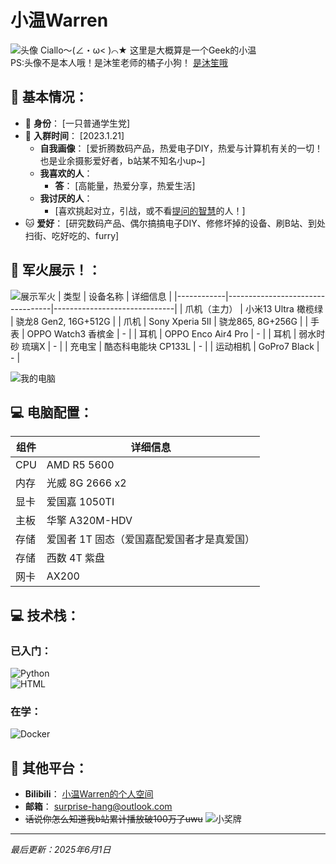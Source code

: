 # <Badge type="info" text="群友" /> 小温Warren

![头像](https://img.picui.cn/free/2025/06/01/683c1c53d3cdf.jpg)
Ciallo～(∠・ω< )⌒★ 这里是大概算是一个Geek的小温  
PS:头像不是本人哦！是沐笙老师的橘子小狗！ [是沐笙哦](https://space.bilibili.com/88811434)
## 🍓 基本情况：

- 🎈 **身份**： [一只普通学生党]
- 🐾 **入群时间**： [2023.1.21]
  - **自我画像**： [爱折腾数码产品，热爱电子DIY，热爱与计算机有关的一切！也是业余摄影爱好者，b站某不知名小up~]  
  - **我喜欢的人**：  
    - **答**： [高能量，热爱分享，热爱生活]  
  - **我讨厌的人**：  
    - [喜欢挑起对立，引战，或不看[提问的智慧](https://github.com/ryanhanwu/How-To-Ask-Questions-The-Smart-Way/blob/main/README-zh_CN.md)的人！]  
- 🐱 **爱好**： [研究数码产品、偶尔搞搞电子DIY、修修坏掉的设备、刷B站、到处扫街、吃好吃的、furry] 

## 📱 军火展示！：
![展示军火](https://img.picui.cn/free/2025/06/01/683c1feb47095.jpg)
| 类型   | 设备名称                         | 详细信息                     |
|------------|----------------------------------|------------------------------|
| 爪机（主力）      | 小米13 Ultra 橄榄绿             | 骁龙8 Gen2, 16G+512G         |
| 爪机      | Sony Xperia 5II                 | 骁龙865, 8G+256G             |
| 手表       | OPPO Watch3 香槟金              | -                            |
| 耳机       | OPPO Enco Air4 Pro              | -                            |
| 耳机       | 弱水时砂 琉璃X                  | -                            |
| 充电宝     | 酷态科电能块 CP133L             | -                            |
| 运动相机   | GoPro7 Black                    | -                            |

![我的电脑](https://img.picui.cn/free/2025/06/01/683c20926692d.jpg)
## 💻 电脑配置：

| 组件       | 详细信息                     |
|------------|------------------------------|
| CPU        | AMD R5 5600                  |
| 内存       | 光威 8G 2666 x2              |
| 显卡       | 爱国嘉 1050TI                |
| 主板       | 华擎 A320M-HDV               |
| 存储       | 爱国者 1T 固态（爱国嘉配爱国者才是真爱国） |
| 存储       | 西数 4T 紫盘                 |
| 网卡       | AX200                        |

## 💻 技术栈：

### 已入门：
![Python](https://img.shields.io/badge/Python-3776AB?style=flat-square&logo=python&logoColor=white)  
![HTML](https://img.shields.io/badge/HTML5-E34F26?style=flat-square&logo=html5&logoColor=white)

### 在学：
![Docker](https://img.shields.io/badge/Docker-2496ED?style=flat-square&logo=docker&logoColor=white)

## 📱 其他平台：
- **Bilibili**： [小温Warren的个人空间](https://bilibili.com/space/3546691953232435)  
- **邮箱**： [surprise-hang@outlook.com](mailto:surprise-hang@outlook.com)
- ~~话说你怎么知道我b站累计播放破100万了uwu~~
![小奖牌](https://img.picui.cn/free/2025/06/01/683c2af2457f0.jpg)
---

*最后更新：2025年6月1日*
